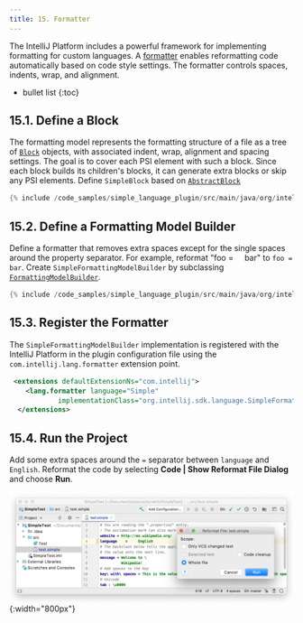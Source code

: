 ```yaml
---
title: 15. Formatter
---
```


The IntelliJ Platform includes a powerful framework for implementing formatting for custom languages.
A [formatter](/reference_guide/custom_language_support/code_formatting.md) enables reformatting code automatically based on code style settings.
The formatter controls spaces, indents, wrap, and alignment.

* bullet list
{:toc}

## 15.1. Define a Block
The formatting model represents the formatting structure of a file as a tree of [`Block`](upsource:///platform/lang-api/src/com/intellij/formatting/Block.java) objects, with associated indent, wrap, alignment and spacing settings.
The goal is to cover each PSI element with such a block. 
Since each block builds its children's blocks, it can generate extra blocks or skip any PSI elements.
Define `SimpleBlock` based on [`AbstractBlock`](upsource:///platform/lang-impl/src/com/intellij/psi/formatter/common/AbstractBlock.java)
```java
{% include /code_samples/simple_language_plugin/src/main/java/org/intellij/sdk/language/SimpleBlock.java %}
```

## 15.2. Define a Formatting Model Builder
Define a formatter that removes extra spaces except for the single spaces around the property separator.
For example, reformat "foo  = &nbsp;&nbsp;&nbsp;&nbsp;bar" to `foo = bar`.
Create `SimpleFormattingModelBuilder` by subclassing [`FormattingModelBuilder`](upsource:///platform/lang-api/src/com/intellij/formatting/FormattingModelBuilder.java).
```java
{% include /code_samples/simple_language_plugin/src/main/java/org/intellij/sdk/language/SimpleFormattingModelBuilder.java %}
```

## 15.3. Register the Formatter
The `SimpleFormattingModelBuilder` implementation is registered with the IntelliJ Platform in the plugin configuration file using the `com.intellij.lang.formatter` extension point. 
```xml
 <extensions defaultExtensionNs="com.intellij">
    <lang.formatter language="Simple"  
            implementationClass="org.intellij.sdk.language.SimpleFormattingModelBuilder"/>
  </extensions>
```

## 15.4. Run the Project
Add some extra spaces around the `=` separator between `language` and `English`.
Reformat the code by selecting **Code \| Show Reformat File Dialog** and choose **Run**.

![Formatter](img/formatter.png){:width="800px"}

